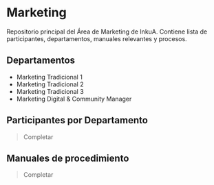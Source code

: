 # Marketing
Repositorio principal del Área de Marketing de InkuA. Contiene lista de participantes, departamentos, manuales relevantes y procesos. 

## Departamentos
- Marketing Tradicional 1
- Marketing Tradicional 2
- Marketing Tradicional 3
- Marketing Digital & Community Manager 

## Participantes por Departamento
> Completar

## Manuales de procedimiento
> Completar
